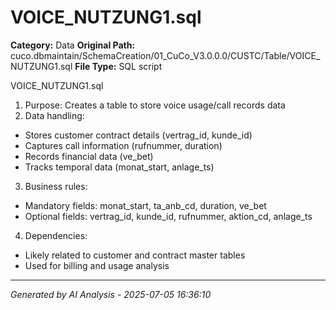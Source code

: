 # VOICE_NUTZUNG1.sql

**Category:** Data
**Original Path:** cuco.dbmaintain/SchemaCreation/01_CuCo_V3.0.0.0/CUSTC/Table/VOICE_NUTZUNG1.sql
**File Type:** SQL script

VOICE_NUTZUNG1.sql
1. Purpose: Creates a table to store voice usage/call records data
2. Data handling:
- Stores customer contract details (vertrag_id, kunde_id)
- Captures call information (rufnummer, duration)
- Records financial data (ve_bet)
- Tracks temporal data (monat_start, anlage_ts)
3. Business rules:
- Mandatory fields: monat_start, ta_anb_cd, duration, ve_bet
- Optional fields: vertrag_id, kunde_id, rufnummer, aktion_cd, anlage_ts
4. Dependencies:
- Likely related to customer and contract master tables
- Used for billing and usage analysis

---
*Generated by AI Analysis - 2025-07-05 16:36:10*
